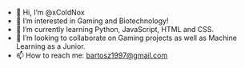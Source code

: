 - 👋 Hi, I’m @xColdNox
- 👀 I’m interested in Gaming and Biotechnology!
- 🌱 I’m currently learning Python, JavaScript, HTML and CSS.
- 💞️ I’m looking to collaborate on Gaming projects as well as Machine Learning as a Junior.
- 📫 How to reach me: bartosz1997@gmail.com

<!---
xColdNox/xColdNox is a ✨ special ✨ repository because its `README.md` (this file) appears on your GitHub profile.
You can click the Preview link to take a look at your changes.
--->

